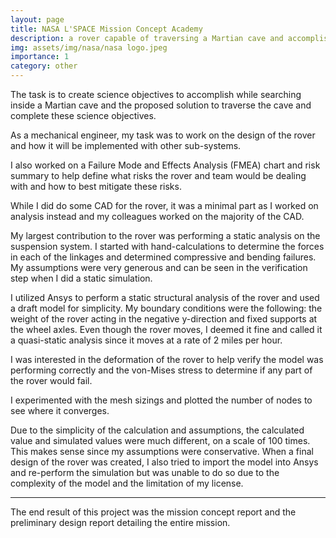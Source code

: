 ```yaml
---
layout: page
title: NASA L'SPACE Mission Concept Academy
description: a rover capable of traversing a Martian cave and accomplishing specific science objectives
img: assets/img/nasa/nasa logo.jpeg
importance: 1
category: other
---
```


The task is to create science objectives to accomplish while searching inside a Martian cave and the proposed solution to traverse the cave and complete these science objectives.

As a mechanical engineer, my task was to work on the design of the rover and how it will be implemented with other sub-systems. 

I also worked on a Failure Mode and Effects Analysis (FMEA) chart and risk summary to help define what risks the rover and team would be dealing with and how to best mitigate these risks. 

While I did do some CAD for the rover, it was a minimal part as I worked on analysis instead and my colleagues worked on the majority of the CAD. 

My largest contribution to the rover was performing a static analysis on the suspension system. I started with hand-calculations to determine the forces in each of the linkages and determined compressive and bending failures. My assumptions were very generous and can be seen in the verification step when I did a static simulation. 

I utilized Ansys to perform a static structural analysis of the rover and used a draft model for simplicity. My boundary conditions were the following: the weight of the rover acting in the negative y-direction and fixed supports at the wheel axles. Even though the rover moves, I deemed it fine and called it a quasi-static analysis since it moves at a rate of 2 miles per hour. 

I was interested in the deformation of the rover to help verify the model was performing correctly and the von-Mises stress to determine if any part of the rover would fail.

I experimented with the mesh sizings and plotted the number of nodes to see where it converges. 

Due to the simplicity of the calculation and assumptions, the calculated value and simulated values were much different, on a scale of 100 times. This makes sense since my assumptions were conservative. When a final design of the rover was created, I also tried to import the model into Ansys and re-perform the simulation but was unable to do so due to the complexity of the model and the limitation of my license. 

<hr>

The end result of this project was the mission concept report and the preliminary design report detailing the entire mission. 